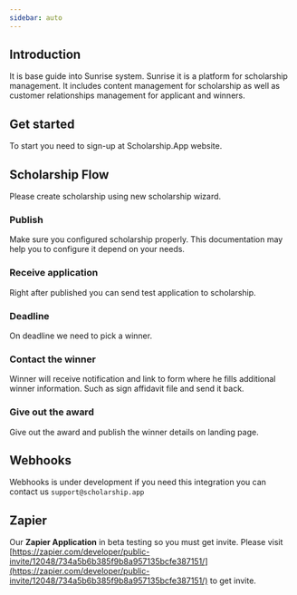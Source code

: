 ```yaml
---
sidebar: auto
---
```


## Introduction
It is base guide into Sunrise system.
Sunrise it is a platform for scholarship management. It includes content management for scholarship as well as
customer relationships management for applicant and winners.

## Get started
To start you need to sign-up at Scholarship.App website.

## Scholarship Flow
Please create scholarship using new scholarship wizard.

### Publish
Make sure you configured scholarship properly. This documentation may help you to configure it depend on your needs.

### Receive application
Right after published you can send test application to scholarship.

### Deadline
On deadline we need to pick a winner.

### Contact the winner
Winner will receive notification and link to form where he fills additional winner information.
Such as sign affidavit file and send it back.

### Give out the award
Give out the award and publish the winner details on landing page.

## Webhooks

Webhooks is under development if you need this integration you can contact us `support@scholarship.app`

<!-- ### Scholarship published
TODO

### Scholarship deadline
TODO

### Application created
TODO

### Application status update
TODO

### Winner
TODO -->

## Zapier

Our **Zapier Application** in beta testing so you must get invite.
Please visit [https://zapier.com/developer/public-invite/12048/734a5b6b385f9b8a957135bcfe387151/](https://zapier.com/developer/public-invite/12048/734a5b6b385f9b8a957135bcfe387151/) to get invite.

<!-- ### Get Application

### Get Scholarship -->
